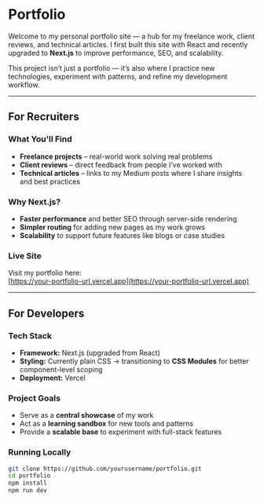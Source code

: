 # Portfolio

Welcome to my personal portfolio site — a hub for my freelance work, client reviews, and technical articles. I first built this site with React and recently upgraded to **Next.js** to improve performance, SEO, and scalability.  

This project isn’t just a portfolio — it’s also where I practice new technologies, experiment with patterns, and refine my development workflow.  

---

## For Recruiters

### What You'll Find
- **Freelance projects** – real-world work solving real problems  
- **Client reviews** – direct feedback from people I’ve worked with  
- **Technical articles** – links to my Medium posts where I share insights and best practices  

### Why Next.js?
- **Faster performance** and better SEO through server-side rendering  
- **Simpler routing** for adding new pages as my work grows  
- **Scalability** to support future features like blogs or case studies  

### Live Site
Visit my portfolio here:  
[https://your-portfolio-url.vercel.app](https://your-portfolio-url.vercel.app)  

---

## For Developers

### Tech Stack
- **Framework:** Next.js (upgraded from React)  
- **Styling:** Currently plain CSS → transitioning to **CSS Modules** for better component-level scoping  
- **Deployment:** Vercel  

### Project Goals
- Serve as a **central showcase** of my work  
- Act as a **learning sandbox** for new tools and patterns  
- Provide a **scalable base** to experiment with full-stack features  

### Running Locally
```bash
git clone https://github.com/yourusername/portfolio.git
cd portfolio
npm install
npm run dev
